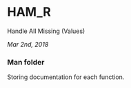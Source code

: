 # HAM_R

Handle All Missing (Values) 

*Mar 2nd, 2018*

### Man folder

Storing documentation for each function.